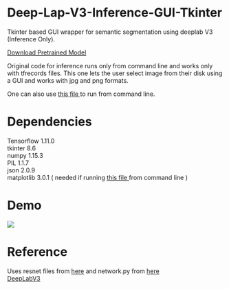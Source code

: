 # Deep-Lap-V3-Inference-GUI-Tkinter
Tkinter based GUI wrapper for semantic segmentation using deeplab V3 (Inference Only).

[ Download Pretrained Model ]( https://www.dropbox.com/sh/s7sx69pqjhrk0s4/AACXWCRd9JJ0zvcvDES9G3sba?dl=0 )  
  
Original code for inference runs only from command line and works only with tfrecords files. This one lets the user select image from their disk using a GUI and works with jpg and png formats.  

One can also use [ this file ]( https://github.com/getmlcode/Deep-Lap-V3-Inference-GUI-Tkinter/blob/master/semanticSegmentation.py ) to run from command line.  

# Dependencies  
Tensorflow 1.11.0  
tkinter 8.6  
numpy 1.15.3  
PIL 1.1.7  
json 2.0.9  
matplotlib 3.0.1 ( needed if running [ this file ]( https://github.com/getmlcode/Deep-Lap-V3-Inference-GUI-Tkinter/blob/master/semanticSegmentation.py ) from command line )  

# Demo
![](semSegDeepLab.gif)

# Reference
Uses resnet files from [here](https://github.com/sthalles/deeplab_v3/tree/master/resnet)
and network.py from [here](https://github.com/sthalles/deeplab_v3)  
[DeepLabV3](https://arxiv.org/pdf/1706.05587.pdf)

